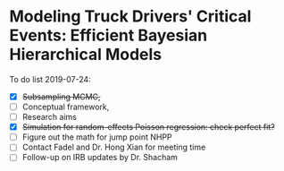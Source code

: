 # Modeling Truck Drivers' Critical Events: Efficient Bayesian Hierarchical Models

To do list 2019-07-24:

- [x] ~~Subsampling MCMC,~~
- [ ] Conceptual framework,
- [ ] Research aims
- [x] ~~Simulation for random-effects Poisson regression: check perfect fit?~~
- [ ] Figure out the math for jump point NHPP
- [ ] Contact Fadel and Dr. Hong Xian for meeting time
- [ ] Follow-up on IRB updates by Dr. Shacham
